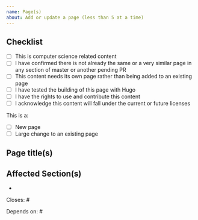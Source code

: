 ```yaml
---
name: Page(s)
about: Add or update a page (less than 5 at a time)
---
```

<!-- Thank you for contributing to this project!
     Please fill out this form completely and only remove sections if instructed to do so -->

## Checklist
<!-- Place an X in the boxes to check them off; all should be checked -->
* [ ] This is computer science related content
* [ ] I have confirmed there is not already the same or a very similar page in any section of master or another pending PR
* [ ] This content needs its own page rather than being added to an existing page
* [ ] I have tested the building of this page with Hugo
* [ ] I have the rights to use and contribute this content
* [ ] I acknowledge this content will fall under the current or future licenses

<!-- Place an X in the boxes to check them off; select only one -->
This is a:
* [ ] New page
* [ ] Large change to an existing page

<!-- What is the general topic of the suggested page(s)? If multiple, list all pages -->
## Page title(s)


<!-- What section(s) are changed by page(s) in this PR? -->
## Affected Section(s)

  *

<!-- 
  If there is an Issue for this, link to it below by adding its number;
  If not, remove this part.
   -->
Closes: #

<!-- 
  If this depends on the contents of another PR, link to it below by adding its number;
  If not, remove this part.
   -->
Depends on: #
